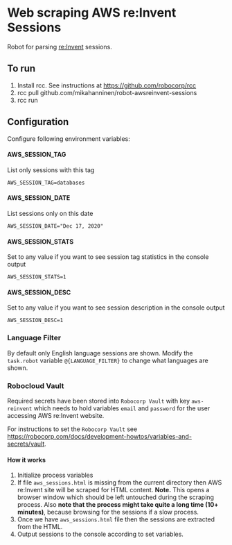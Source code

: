 # Web scraping AWS re:Invent Sessions

Robot for parsing [re:Invent](https://reinvent.awsevents.com/) sessions.

## To run

1. Install rcc. See instructions at https://github.com/robocorp/rcc
2. rcc pull github.com/mikahanninen/robot-awsreinvent-sessions
3. rcc run

## Configuration

Configure following environment variables:

#### AWS_SESSION_TAG

List only sessions with this tag
```
AWS_SESSION_TAG=databases
```

#### AWS_SESSION_DATE

List sessions only on this date
```
AWS_SESSION_DATE="Dec 17, 2020"
```

#### AWS_SESSION_STATS

Set to any value if you want to see session tag statistics in the console output
```
AWS_SESSION_STATS=1
```

#### AWS_SESSION_DESC

Set to any value if you want to see session description in the console output
```
AWS_SESSION_DESC=1
```

### Language Filter

By default only English language sessions are shown. Modify the `task.robot` variable `@{LANGUAGE_FILTER}` to change what languages are shown.

### Robocloud Vault

Required secrets have been stored into `Robocorp Vault` with key `aws-reinvent` which
needs to hold variables `email` and `password` for the user accessing AWS re:Invent website.

For instructions to set the `Robocorp Vault` see https://robocorp.com/docs/development-howtos/variables-and-secrets/vault.

#### How it works

1. Initialize process variables
2. If file `aws_sessions.html` is missing from the current directory then AWS re:Invent site will be scraped for HTML content. **Note.** This opens a browser window which should be left untouched during the scraping process. Also **note that the process might take quite a long time (10+ minutes)**, because browsing for the sessions if a slow process.
3. Once we have `aws_sessions.html` file then the sessions are extracted from the HTML.
4. Output sessions to the console according to set variables.

